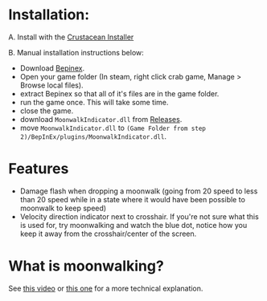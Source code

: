 # Installation:

A. Install with the [Crustacean Installer](https://github.com/o7Moon/Crustacean/blob/main/README.md)

B. Manual installation instructions below:
- Download [Bepinex](https://builds.bepinex.dev/projects/bepinex_be/577/BepInEx_UnityIL2CPP_x64_ec79ad0_6.0.0-be.577.zip).
- Open your game folder (In steam, right click crab game, Manage > Browse local files).
- extract Bepinex so that all of it's files are in the game folder.
- run the game once. This will take some time.
- close the game.
- download `MoonwalkIndicator.dll` from [Releases](https://github.com/o7Moon/CrabGame.MoonwalkIndicator/releases).
- move `MoonwalkIndicator.dll` to `(Game Folder from step 2)/BepInEx/plugins/MoonwalkIndicator.dll`.

# Features
- Damage flash when dropping a moonwalk (going from 20 speed to less than 20 speed while in a state where it would have been possible to moonwalk to keep speed)
- Velocity direction indicator next to crosshair. If you're not sure what this is used for, try moonwalking and watch the blue dot, notice how you keep it away from the crosshair/center of the screen.

# What is moonwalking?
See [this video](https://youtu.be/DMQzLYOfCYA) or [this one](https://youtu.be/kIm43Nwf8e4) for a more technical explanation.
